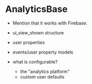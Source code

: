 # AnalyticsBase


- Mention that it works with Firebase.
- ui_view_shown structure
- user properties
- events/user property models



- what is configurable? 
    - the "analytics platform"
    - custom user defaults


